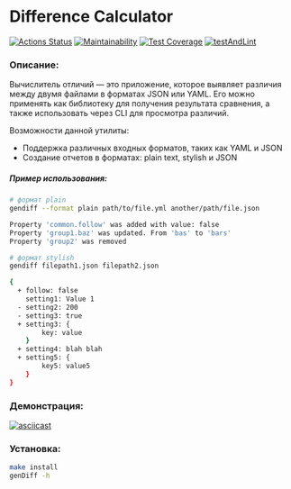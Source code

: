 # Difference Calculator

[![Actions Status](https://github.com/SergeiZinovev1994/frontend-project-46/actions/workflows/hexlet-check.yml/badge.svg)](https://github.com/SergeiZinovev1994/frontend-project-46/actions)
[![Maintainability](https://api.codeclimate.com/v1/badges/08ca972296f84556949c/maintainability)](https://codeclimate.com/github/SergeiZinovev1994/frontend-project-46/maintainability)
[![Test Coverage](https://api.codeclimate.com/v1/badges/08ca972296f84556949c/test_coverage)](https://codeclimate.com/github/SergeiZinovev1994/frontend-project-46/test_coverage)
[![testAndLint](https://github.com/SergeiZinovev1994/frontend-project-46/actions/workflows/testAndLint.yml/badge.svg)](https://github.com/SergeiZinovev1994/frontend-project-46/actions/workflows/testAndLint.yml)

### Описание:

Вычислитель отличий — это приложение, которое выявляет различия между двумя файлами в форматах JSON или YAML. Его можно применять как библиотеку для получения результата сравнения, а также использовать через CLI для просмотра различий.

Возможности данной утилиты:
- Поддержка различных входных форматов, таких как YAML и JSON
- Создание отчетов в форматах: plain text, stylish и JSON

##### Пример использования:
```bash
# формат plain
gendiff --format plain path/to/file.yml another/path/file.json

Property 'common.follow' was added with value: false
Property 'group1.baz' was updated. From 'bas' to 'bars'
Property 'group2' was removed

# формат stylish
gendiff filepath1.json filepath2.json

{
  + follow: false
    setting1: Value 1
  - setting2: 200
  - setting3: true
  + setting3: {
        key: value
    }
  + setting4: blah blah
  + setting5: {
        key5: value5
    }
}
```

### Демонстрация:

[![asciicast](https://asciinema.org/a/708203.svg)](https://asciinema.org/a/708203)

### Установка:

```bash
make install
genDiff -h
```